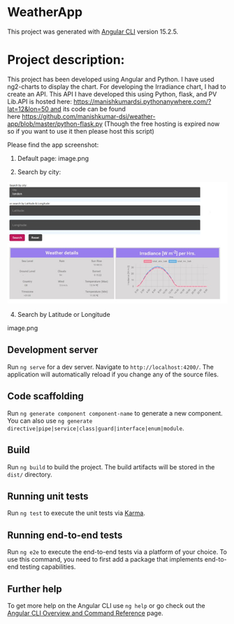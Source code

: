 # WeatherApp

This project was generated with [Angular CLI](https://github.com/angular/angular-cli) version 15.2.5.

# Project description:
This project has been developed using Angular and Python. I have used ng2-charts to display the chart. For developing the Irradiance chart, I had to create an API. This API I have developed this using Python, flask, and PV Lib.API is hosted here: https://manishkumardsi.pythonanywhere.com/?lat=12&lon=50 and its code can be found here https://github.com/manishkumar-dsi/weather-app/blob/master/python-flask.py (Though the free hosting is expired now so if you want to use it then please host this script)

Please find the app screenshot:

1) Default page:
image.png

2) Search by city:

   
![alt text](https://raw.githubusercontent.com/manishkumar-dsi/weather-app/master/img/city.jpg)

4) Search by Latitude or Longitude

image.png

## Development server

Run `ng serve` for a dev server. Navigate to `http://localhost:4200/`. The application will automatically reload if you change any of the source files.

## Code scaffolding

Run `ng generate component component-name` to generate a new component. You can also use `ng generate directive|pipe|service|class|guard|interface|enum|module`.

## Build

Run `ng build` to build the project. The build artifacts will be stored in the `dist/` directory.

## Running unit tests

Run `ng test` to execute the unit tests via [Karma](https://karma-runner.github.io).

## Running end-to-end tests

Run `ng e2e` to execute the end-to-end tests via a platform of your choice. To use this command, you need to first add a package that implements end-to-end testing capabilities.

## Further help

To get more help on the Angular CLI use `ng help` or go check out the [Angular CLI Overview and Command Reference](https://angular.io/cli) page.
